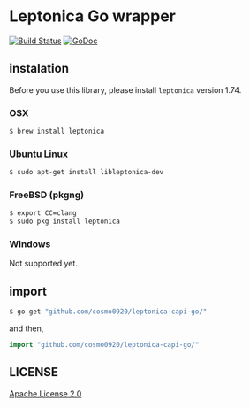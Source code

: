 Leptonica Go wrapper
===

[![Build Status](https://travis-ci.org/cosmo0920/leptonica-capi-go.svg?branch=master)](https://travis-ci.org/cosmo0920/leptonica-capi-go) [![GoDoc](https://godoc.org/github.com/cosmo0920/leptonica-capi-go?status.png)](https://godoc.org/github.com/cosmo0920/leptonica-capi-go)

## instalation

Before you use this library, please install `leptonica` version 1.74.

### OSX

```bash
$ brew install leptonica
```

### Ubuntu Linux

```bash
$ sudo apt-get install libleptonica-dev
```

### FreeBSD (pkgng)

```bash
$ export CC=clang
$ sudo pkg install leptonica
```

### Windows

Not supported yet.

## import

```bash
$ go get "github.com/cosmo0920/leptonica-capi-go/"
```

and then,

```go
import "github.com/cosmo0920/leptonica-capi-go/"
```

## LICENSE

[Apache License 2.0](LICENSE)
